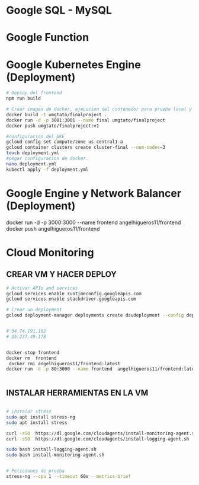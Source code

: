 # Google  SQL - MySQL


# Google  Function



# Google Kubernetes Engine (Deployment)
```sh
# Deploy del frontend
npm run build

# Crear imagen de docker, ejecucion del contenedor para prueba local y subirlo al hub docker
docker build -t umgtato/finalproject .   
docker run -d -p 3001:3001 --name final umgtato/finalproject
docker push umgtato/finalproject:v1

#configuracion del GKE
gcloud config set compute/zone us-central1-a 
gcloud container clusters create cluster-final --num-nodes=3
touch deployment.yml
#pegar configuracion de docker.
nano deployment.yml 
kubectl apply -f deployment.yml
```


# Google Engine y Network Balancer (Deployment)

docker run -d -p 3000:3000 --name frontend angelhigueros11/frontend
docker push angelhigueros11/frontend

# Cloud Monitoring
## CREAR VM Y HACER DEPLOY
```sh
# Activar APIs and services
gcloud services enable runtimeconfig.googleapis.com
gcloud services enable stackdriver.googleapis.com

# Crear un deployment
gcloud deployment-manager deployments create dsudeployment --config deployment.yaml


# 34.74.191.102
# 35.237.49.178


docker stop frontend
docker rm  frontend
 docker rmi angelhigueros11/frontend:latest
docker run -d -p 80:3000 --name frontend  angelhigueros11/frontend:latest



```
## INSTALAR HERRAMIENTAS EN LA VM 
```sh

# instalar stress
sudo apt install stress-ng
sudo apt install stress 

curl -sSO  https://dl.google.com/cloudagents/install-monitoring-agent.sh
curl -sSO  https://dl.google.com/cloudagents/install-logging-agent.sh

sudo bash install-logging-agent.sh
sudo bash install-monitoring-agent.sh


# Peticiones de prueba
stress-ng --cpu 1 --timeout 60s --metrics-brief
```